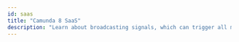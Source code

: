 ```yaml
---
id: saas
title: "Camunda 8 SaaS"
description: "Learn about broadcasting signals, which can trigger all matching signal events with a single broadcast."
---
```

